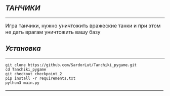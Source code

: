 <h2 style="font-style:italic"><span style="font-size:22px"><strong>ТАНЧИКИ</strong></span></h2>

<hr />
<p><span style="font-size:16px">Игра танчики, нужно уничтожить вражеские танки и при этом не дать врагам уничтожить вашу базу</span></p>

<h2 style="font-style:italic"><strong>Установка</strong></h2>

<hr />
<table border="1" cellpadding="1" cellspacing="1" dir="ltr" style="width:500px">

    git clone https://github.com/SardorLut/Tanchiki_pygame.git
    cd Tanchiki_pygame
    git checkout checkpoint_2
    pip install -r requirements.txt
    python3 main.py
</table>

<p>&nbsp;</p>
